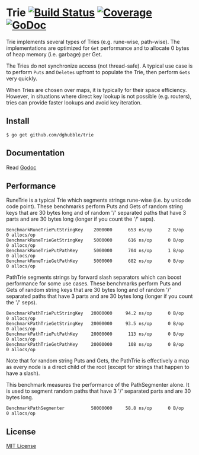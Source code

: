 # Trie [![Build Status](https://travis-ci.org/dghubble/trie.png)](https://travis-ci.org/dghubble/trie) [![Coverage](http://gocover.io/_badge/github.com/dghubble/trie)](http://gocover.io/github.com/dghubble/trie) [![GoDoc](http://godoc.org/github.com/dghubble/trie?status.png)](http://godoc.org/github.com/dghubble/trie)

Trie implements several types of Tries (e.g. rune-wise, path-wise). The implementations are optimized for ``Get`` performance and to allocate 0 bytes of heap memory (i.e. garbage) per Get.

The Tries do not synchronize access (not thread-safe). A typical use case is to perform ``Puts`` and ``Deletes`` upfront to populate the Trie, then perform ``Gets`` very quickly.

When Tries are chosen over maps, it is typically for their space efficiency. However, in situations where direct key lookup is not possible (e.g. routers), tries can provide faster lookups and avoid key iteration. 

## Install

    $ go get github.com/dghubble/trie

## Documentation

Read [Godoc](https://godoc.org/github.com/dghubble/trie)

## Performance

RuneTrie is a typical Trie which segments strings rune-wise (i.e. by unicode code point). These benchmarks perform Puts and Gets of random string keys that are 30 bytes long and of random '/' separated paths that have 3 parts and are 30 bytes long (longer if you count the '/' seps).

    BenchmarkRuneTriePutStringKey    2000000      653 ns/op      2 B/op     0 allocs/op
    BenchmarkRuneTrieGetStringKey    5000000      616 ns/op      0 B/op     0 allocs/op
    BenchmarkRuneTriePutPathKey      5000000      704 ns/op      1 B/op     0 allocs/op
    BenchmarkRuneTrieGetPathKey      5000000      682 ns/op      0 B/op     0 allocs/op

PathTrie segments strings by forward slash separators which can boost performance
for some use cases. These benchmarks perform Puts and Gets of random string keys that are 30 bytes long and of random '/' separated paths that have 3 parts and are 30 bytes long (longer if you count the '/' seps).

    BenchmarkPathTriePutStringKey   20000000     94.2 ns/op      0 B/op     0 allocs/op
    BenchmarkPathTrieGetStringKey   20000000     93.5 ns/op      0 B/op     0 allocs/op
    BenchmarkPathTriePutPathKey     20000000      113 ns/op      0 B/op     0 allocs/op
    BenchmarkPathTrieGetPathKey     20000000      108 ns/op      0 B/op     0 allocs/op

Note that for random string Puts and Gets, the PathTrie is effectively a map as every node is a direct child of the root (except for strings that happen to have a slash).

This benchmark measures the performance of the PathSegmenter alone. It is used to segment random paths that have 3 '/' separated parts and are 30 bytes long.

    BenchmarkPathSegmenter          50000000     58.8 ns/op      0 B/op     0 allocs/op

## License

[MIT License](LICENSE)


